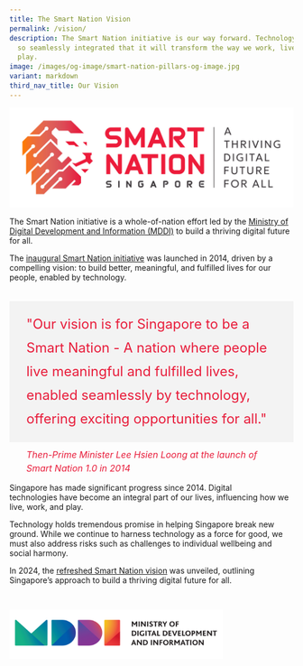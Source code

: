 ```yaml
---
title: The Smart Nation Vision
permalink: /vision/
description: The Smart Nation initiative is our way forward. Technology will be
  so seamlessly integrated that it will transform the way we work, live and
  play.
image: /images/og-image/smart-nation-pillars-og-image.jpg
variant: markdown
third_nav_title: Our Vision
---
```

![Smart Nation Vision](/images/abt-smart-nation/snvision.jpg)



The Smart Nation initiative is a whole-of-nation effort led by the [Ministry of Digital Development and Information (MDDI)](https://mddi.gov.sg) to build a thriving digital future for all.

The [inaugural Smart Nation initiative](/sn1) was launched in 2014, driven by a compelling vision:&nbsp;to build better, meaningful, and fulfilled lives for our people, enabled by technology.


<div style="padding: 20px 0px 0px 0px"></div>

<div style="font-size:24px; font-weight: 400; line-height: 1.75; background-color: #f3f3f3; color: #e81c3a; padding: 20px 30px 20px 30px; margin-left: 0;">"Our vision is for Singapore to be a Smart Nation - A nation where people live meaningful and fulfilled lives, enabled seamlessly by technology, offering exciting opportunities for all."<br></div><div style="font-size:16px; line-height: 1.5; color: #e81c3a;padding: 10px 30px 0px 30px;"><i>Then-Prime Minister Lee Hsien Loong at the launch of Smart Nation 1.0 in 2014</i></div>

Singapore has made significant progress since 2014. Digital technologies&nbsp;have become an integral part of our lives, influencing how we live, work, and play.

Technology holds tremendous promise in helping Singapore break new ground.&nbsp;While we continue to harness technology as a force for good, we must also address risks such as challenges to individual wellbeing and social harmony.

In 2024, the [refreshed Smart Nation vision](/sn2) was unveiled, outlining Singapore’s approach&nbsp;to build a thriving digital future for all.

<div style="width:75%; padding: 30px 0px 20px 0px;"><a href="https://mddi.gov.sg/" target="new"><img src="/images/abt-smart-nation/MDDI_LOGO.png" alt="MDDI"></a></div>
